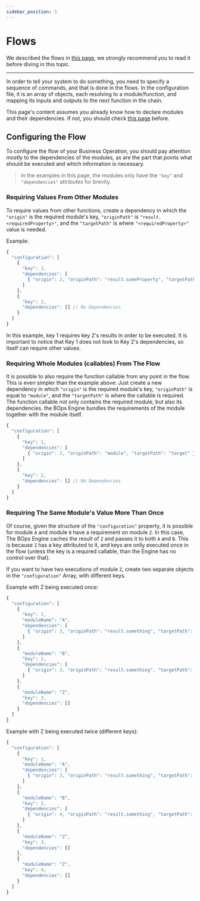 ```yaml
---
sidebar_position: 3
---
```


# Flows
We described the flows in [this page](docs/api-docs/architecture/flows.md), we strongly recommend you to read it before diving in this topic.

---

In order to tell your system to do something, you need to specify a sequence of commands, and that is done in the flows. In the configuration file, it is an array of objects, each resolving to a module/function, and mapping its inputs and outputs to the next function in the chain.

This page's content assumes you already know how to declare modules and their dependencies. If not, you should check [this page](bops-configuration) before.

## Configuring the Flow
To configure the flow of your Business Operation, you should pay attention mostly to the dependencies of the modules, as are the part that points what should be executed and which information is necessary.

> In the examples in this page, the modules only have the `"key"` and `"dependencies"` attributes for brevity.

### Requiring Values From Other Modules
To require values from other functions, create a dependency in which the `"origin"` is the required module's key, `"originPath"` is `"result.<requiredProperty>"`, and the `"targetPath"` is where `"<requiredProperty>"` value is needed.

Example:
```javascript
{
  "configuration": [
    {
      "key": 1,
      "dependencies": [
        { "origin": 2, "originPath": "result.someProperty", "targetPath": "target" }
      ]
    },
    {
      "key": 2,
      "dependencies": [] // No Dependencies
    }
  ]
}
```
In this example, key 1 requires key 2's results in order to be executed. It is important to notice that Key 1 does not look to Key 2's dependencies, so itself can require other values.

### Requiring Whole Modules (callables) From The Flow
It is possible to also require the function callable from any point in the flow. This is even simpler than the example above: Just create a new dependency in which `"origin"` is the required module's key, `"originPath"` is equal to `"module"`, and the `"targetPath"` is where the callable is required. The function callable not only contains the required module, but also its dependencies. the BOps Engine bundles the requirements of the module together with the module itself.

```javascript
{
  "configuration": [
    {
      "key": 1,
      "dependencies": [
        { "origin": 2, "originPath": "module", "targetPath": "target" }
      ]
    },
    {
      "key": 2,
      "dependencies": [] // No Dependencies
    }
  ]
}
```

### Requiring The Same Module's Value More Than Once
Of course, given the structure of the `"configuration"` property, it is possible for module `A` and module `B` have a requirement on module `Z`. In this case, The BOps Engine caches the result of `Z` and passes it to both `A` and `B`. This is because `Z` has a key attributed to it, and keys are onlly executed once in the flow (unless the key is a required callable, than the Engine has no control over that).

If you want to have two executions of module `Z`, create two separate objects in the `"configuration"` Array, with different keys.

Example with Z being executed once:
```javascript
{
  "configuration": [
    {
      "key": 1,
      "moduleName": "A",
      "dependencies": [
        { "origin": 3, "originPath": "result.something", "targetPath": "target" }
      ]
    },
    {
      "moduleName": "B",
      "key": 2,
      "dependencies": [
        { "origin": 3, "originPath": "result.something", "targetPath": "target" }
      ]
    },
    {
      "moduleName": "Z",
      "key": 3,
      "dependencies": []
    }
  ]
}
```

Example with Z being executed twice (different keys): 
```javascript
{
  "configuration": [
    {
      "key": 1,
      "moduleName": "A",
      "dependencies": [
        { "origin": 3, "originPath": "result.something", "targetPath": "target" }
      ]
    },
    {
      "moduleName": "B",
      "key": 2,
      "dependencies": [
        { "origin": 4, "originPath": "result.something", "targetPath": "target" }
      ]
    },
    {
      "moduleName": "Z",
      "key": 3,
      "dependencies": []
    },
    {
      "moduleName": "Z",
      "key": 4,
      "dependencies": []
    }
  ]
}
```
